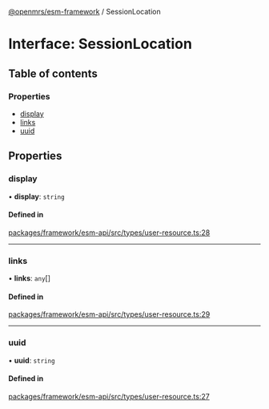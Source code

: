 [@openmrs/esm-framework](../API.md) / SessionLocation

# Interface: SessionLocation

## Table of contents

### Properties

- [display](SessionLocation.md#display)
- [links](SessionLocation.md#links)
- [uuid](SessionLocation.md#uuid)

## Properties

### display

• **display**: `string`

#### Defined in

[packages/framework/esm-api/src/types/user-resource.ts:28](https://github.com/openmrs/openmrs-esm-core/blob/master/packages/framework/esm-api/src/types/user-resource.ts#L28)

___

### links

• **links**: `any`[]

#### Defined in

[packages/framework/esm-api/src/types/user-resource.ts:29](https://github.com/openmrs/openmrs-esm-core/blob/master/packages/framework/esm-api/src/types/user-resource.ts#L29)

___

### uuid

• **uuid**: `string`

#### Defined in

[packages/framework/esm-api/src/types/user-resource.ts:27](https://github.com/openmrs/openmrs-esm-core/blob/master/packages/framework/esm-api/src/types/user-resource.ts#L27)
